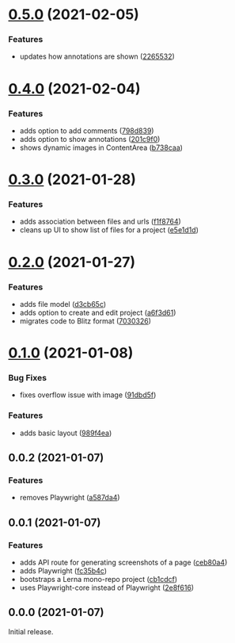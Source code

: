 # [0.5.0](https://github.com/ghoshnirmalya/feedback/compare/0.4.0...0.5.0) (2021-02-05)

### Features

- updates how annotations are shown ([2265532](https://github.com/ghoshnirmalya/feedback/commit/2265532d71fe04d941819d71434ad433d33e0be2))

# [0.4.0](https://github.com/ghoshnirmalya/feedback/compare/0.3.0...0.4.0) (2021-02-04)

### Features

- adds option to add comments ([798d839](https://github.com/ghoshnirmalya/feedback/commit/798d8398d0141397aa470bafe5930faeda019d98))
- adds option to show annotations ([201c9f0](https://github.com/ghoshnirmalya/feedback/commit/201c9f0ede9b2d69412f688638ba6f9bdb881692))
- shows dynamic images in ContentArea ([b738caa](https://github.com/ghoshnirmalya/feedback/commit/b738caa18b921cc8fff3afa6cf139265e339f1b6))

# [0.3.0](https://github.com/ghoshnirmalya/feedback/compare/0.2.0...0.3.0) (2021-01-28)

### Features

- adds association between files and urls ([f1f8764](https://github.com/ghoshnirmalya/feedback/commit/f1f876440cd607e66047084e3c9a3176a4756bce))
- cleans up UI to show list of files for a project ([e5e1d1d](https://github.com/ghoshnirmalya/feedback/commit/e5e1d1d4faf23279c3b5d217bb22053da7963e49))

# [0.2.0](https://github.com/ghoshnirmalya/feedback/compare/0.1.0...0.2.0) (2021-01-27)

### Features

- adds file model ([d3cb65c](https://github.com/ghoshnirmalya/feedback/commit/d3cb65cdff8897f1904befe94bf40aa4e449fd40))
- adds option to create and edit project ([a6f3d61](https://github.com/ghoshnirmalya/feedback/commit/a6f3d6143a712be6d67e27f0a4e9b013eb0a88ea))
- migrates code to Blitz format ([7030326](https://github.com/ghoshnirmalya/feedback/commit/7030326e2ef65b8fe7e8221cc1daa68e9d7f7001))

# [0.1.0](https://github.com/ghoshnirmalya/feedback/compare/0.0.2...0.1.0) (2021-01-08)

### Bug Fixes

- fixes overflow issue with image ([91dbd5f](https://github.com/ghoshnirmalya/feedback/commit/91dbd5fb83c694796dafc026c7700685c23a24ad))

### Features

- adds basic layout ([989f4ea](https://github.com/ghoshnirmalya/feedback/commit/989f4ea5ef1cea77481eb38c5be48d354e2386c0))

## 0.0.2 (2021-01-07)

### Features

- removes Playwright ([a587da4](https://github.com/ghoshnirmalya/feedback/commit/a587da4bb2499f26987edf2f7f7de71dd18034a4))

## 0.0.1 (2021-01-07)

### Features

- adds API route for generating screenshots of a page ([ceb80a4](https://github.com/ghoshnirmalya/feedback/commit/ceb80a48cdabe8a4c2fa6a9160ccd178cd5a2d9d))
- adds Playwright ([fc35b4c](https://github.com/ghoshnirmalya/feedback/commit/fc35b4c95b508e98ed58b3f196777ab56a8153a8))
- bootstraps a Lerna mono-repo project ([cb1cdcf](https://github.com/ghoshnirmalya/feedback/commit/cb1cdcfd4878bc11f969ba4f12b6b751eccacb85))
- uses Playwright-core instead of Playwright ([2e8f616](https://github.com/ghoshnirmalya/feedback/commit/2e8f61681e4ab17963aacbdff349267f4fd19a01))

## 0.0.0 (2021-01-07)

Initial release.
